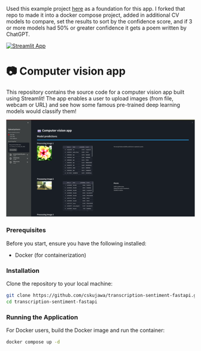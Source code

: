 Used this example project [here](https://github.com/streamlit/example-app-cv-model) as a foundation for this app.
I forked that repo to made it into a docker compose project, added in additional CV models to compare, set the results to sort by the confidence score, and if 3 or more models had 50% or greater confidence it gets a poem written by ChatGPT.

[![Streamlit App](https://static.streamlit.io/badges/streamlit_badge_black_white.svg)](https://share.streamlit.io/streamlit/example-app-cv-model/main)

# 📷 Computer vision app

This repository contains the source code for a computer vision app built using Streamlit! The app enables a user to upload images (from file, webcam or URL) and see how some famous pre-trained deep learning models would classify them!

<img width="600" alt="image" src="https://github.com/cskujawa/example-app-cv-model-docker-compose/blob/main/CV-App.png">

### Prerequisites

Before you start, ensure you have the following installed:
- Docker (for containerization)

### Installation

Clone the repository to your local machine:

```bash
git clone https://github.com/cskujawa/transcription-sentiment-fastapi.git
cd transcription-sentiment-fastapi
```
### Running the Application
For Docker users, build the Docker image and run the container:

```bash
docker compose up -d
```
